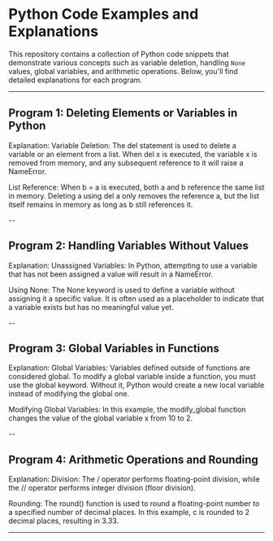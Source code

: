 # Python Code Examples and Explanations

This repository contains a collection of Python code snippets that demonstrate various concepts such as variable deletion, handling `None` values, global variables, and arithmetic operations. Below, you'll find detailed explanations for each program.

---

## Program 1: Deleting Elements or Variables in Python
Explanation:
Variable Deletion: The del statement is used to delete a variable or an element from a list. When del x is executed, the variable x is removed from memory, and any subsequent reference to it will raise a NameError.

List Reference: When b = a is executed, both a and b reference the same list in memory. Deleting a using del a only removes the reference a, but the list itself remains in memory as long as b still references it.

--

## Program 2: Handling Variables Without Values
Explanation:
Unassigned Variables: In Python, attempting to use a variable that has not been assigned a value will result in a NameError.

Using None: The None keyword is used to define a variable without assigning it a specific value. It is often used as a placeholder to indicate that a variable exists but has no meaningful value yet.

--

## Program 3: Global Variables in Functions
Explanation:
Global Variables: Variables defined outside of functions are considered global. To modify a global variable inside a function, you must use the global keyword. Without it, Python would create a new local variable instead of modifying the global one.

Modifying Global Variables: In this example, the modify_global function changes the value of the global variable x from 10 to 2.

--

## Program 4: Arithmetic Operations and Rounding
Explanation:
Division: The / operator performs floating-point division, while the // operator performs integer division (floor division).

Rounding: The round() function is used to round a floating-point number to a specified number of decimal places. In this example, c is rounded to 2 decimal places, resulting in 3.33.

---


